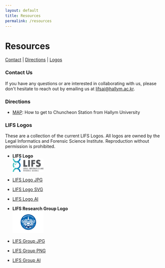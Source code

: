 ```yaml
---
layout: default
title: Resources
permalink: /resources
---
```

# Resources
<span style="text-align: center;"> [Contact](#contact) | [Directions](#maps) | [Logos](#logos)</span>

### Contact Us

<span class="contact"></span>

If you have any questions or are interested in collaborating with us, please don't hesitate to reach out by emailing us at lifsai@hallym.ac.kr.

### Directions

<span class="maps"></span>

- [MAP](https://goo.gl/maps/15pL6ZfhHqr3KksA7): How to get to Chuncheon Station from Hallym University

### LIFS Logos

<span class="logos"></span>
These are a collection of the current LIFS Logos. All logos are owned by the
Legal Informatics and Forensic Science Institute. Reproduction without permission
is prohibited.

- **LIFS Logo**
  <br />
  <img style="width: 100px" src="/resources/LIFS-logo.jpg" />
  <br />

- [LIFS Logo JPG](/resources/LIFS-logo.jpg)
- [LIFS Logo SVG](/resources/LIFS-logo.svg)
- [LIFS Logo AI](/resources/LIFS-logo.ai)
  <br />

- **LIFS Research Group Logo**
  <br />
  <img style="width: 100px" src="/resources/LIFS-group.jpg" />
  <br />

- [LIFS Group JPG](/resources/LIFS-group.jpg)
- [LIFS Group PNG](/resources/LIFS-group.png)
- [LIFS Group AI](/resources/LIFS-group.ai)
  <br />
